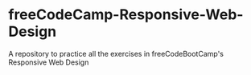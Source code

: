 # freeCodeCamp-Responsive-Web-Design
A repository to practice all the exercises in freeCodeBootCamp's Responsive Web Design

